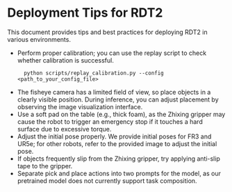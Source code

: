 # Deployment Tips for RDT2

This document provides tips and best practices for deploying RDT2 in various environments.

* Perform proper calibration; you can use the replay script to check whether calibration is successful. 
  ```
    python scripts/replay_calibration.py --config <path_to_your_config_file>
  ``` 
* The fisheye camera has a limited field of view, so place objects in a clearly visible position. During inference, you can adjust placement by observing the image visualization interface.
* Use a soft pad on the table (e.g., thick foam), as the Zhixing gripper may cause the robot to trigger an emergency stop if it touches a hard surface due to excessive torque.
* Adjust the initial pose properly. We provide initial poses for FR3 and UR5e; for other robots, refer to the provided image to adjust the initial pose.
* If objects frequently slip from the Zhixing gripper, try applying anti-slip tape to the gripper.
* Separate pick and place actions into two prompts for the model, as our pretrained model does not currently support task composition.
